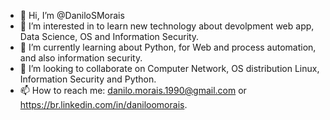 - 👋 Hi, I’m @DaniloSMorais
- 👀 I’m interested in to learn new technology about devolpment web app, Data Science, OS and Information Security.
- 🌱 I’m currently learning about Python, for Web and process automation, and also information security.
- 💞️ I’m looking to collaborate on Computer Network, OS distribution Linux, Information Security and  Python.
- 📫 How to reach me: danilo.morais.1990@gmail.com or https://br.linkedin.com/in/daniloomorais.

<!---
DaniloSMorais/DaniloSMorais is a ✨ special ✨ repository because its `README.md` (this file) appears on your GitHub profile.
You can click the Preview link to take a look at your changes.
--->
